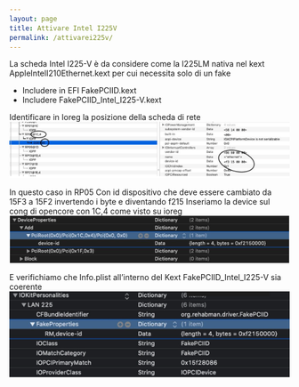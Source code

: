 ```yaml
---
layout: page
title: Attivare Intel I225V
permalink: /attivarei225v/
---
```


La scheda Intel I225-V è da considere come la I225LM nativa nel kext AppleIntelI210Ethernet.kext
per cui necessita solo di un fake

- Includere in EFI FakePCIID.kext 
- Includere FakePCIID_Intel_I225-V.kext

Identificare in Ioreg la posizione della scheda di rete
![ioreg](../images/i225v-ioreg.png)

In questo caso in RP05
Con id dispositivo che deve essere cambiato da 15F3 a 15F2 invertendo i byte e diventando f215 Inseriamo la device sul con g di opencore con 1C,4 come visto su ioreg
![configplist](../images/i225v-config.png)

E verifichiamo che Info.plist all’interno del Kext FakePCIID_Intel_I225-V sia coerente
![infoplist](../images/i225v-info.png)